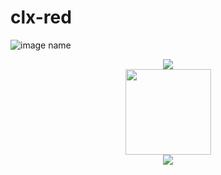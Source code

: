 # clx-red
![image name](https://github.com/clx-red/mygithub/commit/bb9752f0c5e6bd02c47579e59fac589f3b13325c#diff-072e3bdaca8d8039a0f0a607c0eef5577c09677fefda090b31f919af054b03bd)
<div align="center"> <img src="https://metrics.lecoq.io/clx-red?template=classic&config.timezone=Asia%2FShanghai"> </div>
<div align="center"> <img height="137px" src="https://github-readme-stats.vercel.app/api?username=clx-red&hide_title=true&hide_border=true&show_icons=trueline_height=21&text_color=000&icon_color=000&bg_color=0,ea6161,ffc64d,fffc4d,52fa5a&theme=graywhite" /> </div>
<div align="center"> <img src="https://github-readme-stats.vercel.app/api/top-langs/?username=clx-red&hide_title=true&hide_border=true&layout=compact&langs_count=6&text_color=000&icon_color=fff&bg_color=0,52fa5a,4dfcff,c64dff&theme=graywhite" /> </div>
